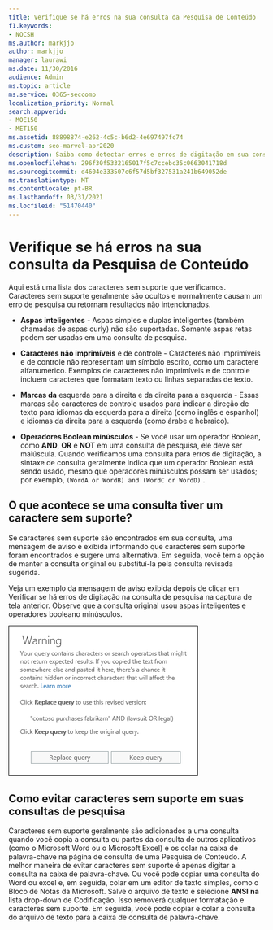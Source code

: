 ```yaml
---
title: Verifique se há erros na sua consulta da Pesquisa de Conteúdo
f1.keywords:
- NOCSH
ms.author: markjjo
author: markjjo
manager: laurawi
ms.date: 11/30/2016
audience: Admin
ms.topic: article
ms.service: O365-seccomp
localization_priority: Normal
search.appverid:
- MOE150
- MET150
ms.assetid: 88898874-e262-4c5c-b6d2-4e697497fc74
ms.custom: seo-marvel-apr2020
description: Saiba como detectar erros e erros de digitação em sua consulta de palavra-chave para pesquisa de conteúdo, antes de executar a pesquisa.
ms.openlocfilehash: 296f30f5332165017f5c7ccebc35c0663041718d
ms.sourcegitcommit: d4604e333507c6f57d5bf327531a241b649052de
ms.translationtype: MT
ms.contentlocale: pt-BR
ms.lasthandoff: 03/31/2021
ms.locfileid: "51470440"
---
```

# <a name="check-your-content-search-query-for-errors"></a>Verifique se há erros na sua consulta da Pesquisa de Conteúdo
  
Aqui está uma lista dos caracteres sem suporte que verificamos. Caracteres sem suporte geralmente são ocultos e normalmente causam um erro de pesquisa ou retornam resultados não intencionados.
  
- **Aspas inteligentes** - Aspas simples e duplas inteligentes (também chamadas de aspas curly) não são suportadas. Somente aspas retas podem ser usadas em uma consulta de pesquisa. 

- **Caracteres não imprimíveis** e de controle - Caracteres não imprimíveis e de controle não representam um símbolo escrito, como um caractere alfanumérico. Exemplos de caracteres não imprimíveis e de controle incluem caracteres que formatam texto ou linhas separadas de texto. 

- **Marcas da** esquerda para a direita e da direita para a esquerda - Essas marcas são caracteres de controle usados para indicar a direção de texto para idiomas da esquerda para a direita (como inglês e espanhol) e idiomas da direita para a esquerda (como árabe e hebraico).

- **Operadores Boolean minúsculos** - Se você usar um operador Boolean, como **AND**, **OR** e **NOT** em uma consulta de pesquisa, ele deve ser maiúscula. Quando verificamos uma consulta para erros de digitação, a sintaxe de consulta geralmente indica que um operador Boolean está sendo usado, mesmo que operadores minúsculos possam ser usados; por exemplo,  `(WordA or WordB) and (WordC or WordD)` .

## <a name="what-happens-if-a-query-has-an-unsupported-character"></a>O que acontece se uma consulta tiver um caractere sem suporte?

Se caracteres sem suporte são encontrados em sua consulta, uma mensagem de aviso é exibida informando que caracteres sem suporte foram encontrados e sugere uma alternativa. Em seguida, você tem a opção de manter a consulta original ou substituí-la pela consulta revisada sugerida.

Veja um exemplo da mensagem de aviso exibida depois  de clicar em Verificar se há erros de digitação na consulta de pesquisa na captura de tela anterior. Observe que a consulta original usou aspas inteligentes e operadores booleano minúsculos.
  
![Uma mensagem de aviso é exibida com uma revisão sugerida para sua consulta](../media/23214b30-8e52-412c-bd80-63fb1b3ed52d.png)
  
## <a name="how-to-prevent-unsupported-characters-in-your-search-queries"></a>Como evitar caracteres sem suporte em suas consultas de pesquisa

Caracteres sem suporte geralmente são adicionados a uma consulta quando você copia a consulta ou partes da consulta de outros aplicativos (como o Microsoft Word ou o Microsoft Excel) e os colar na caixa de palavra-chave na página de consulta de uma Pesquisa de Conteúdo. A melhor maneira de evitar caracteres sem suporte é apenas digitar a consulta na caixa de palavra-chave. Ou você pode copiar uma consulta do Word ou excel e, em seguida, colar em um editor de texto simples, como o Bloco de Notas da Microsoft. Salve o arquivo de texto e selecione **ANSI** **na** lista drop-down de Codificação. Isso removerá qualquer formatação e caracteres sem suporte. Em seguida, você pode copiar e colar a consulta do arquivo de texto para a caixa de consulta de palavra-chave. 
